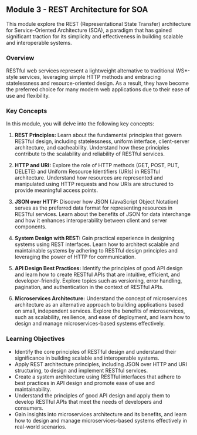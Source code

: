 ## Module 3 - REST Architecture for SOA

This module explore the REST (Representational State Transfer) architecture for Service-Oriented Architecture (SOA), a paradigm that has gained significant traction for its simplicity and effectiveness in building scalable and interoperable systems.

### Overview

RESTful web services represent a lightweight alternative to traditional WS\*-style services, leveraging simple HTTP methods and embracing statelessness and resource-oriented design. As a result, they have become the preferred choice for many modern web applications due to their ease of use and flexibility.

### Key Concepts

In this module, you will delve into the following key concepts:

1. **REST Principles:** Learn about the fundamental principles that govern RESTful design, including statelessness, uniform interface, client-server architecture, and cacheability. Understand how these principles contribute to the scalability and reliability of RESTful services.

2. **HTTP and URI:** Explore the role of HTTP methods (GET, POST, PUT, DELETE) and Uniform Resource Identifiers (URIs) in RESTful architecture. Understand how resources are represented and manipulated using HTTP requests and how URIs are structured to provide meaningful access points.

3. **JSON over HTTP:** Discover how JSON (JavaScript Object Notation) serves as the preferred data format for representing resources in RESTful services. Learn about the benefits of JSON for data interchange and how it enhances interoperability between client and server components.

4. **System Design with REST:** Gain practical experience in designing systems using REST interfaces. Learn how to architect scalable and maintainable systems by adhering to RESTful design principles and leveraging the power of HTTP for communication.

5. **API Design Best Practices:** Identify the principles of good API design and learn how to create RESTful APIs that are intuitive, efficient, and developer-friendly. Explore topics such as versioning, error handling, pagination, and authentication in the context of RESTful APIs.

6. **Microservices Architecture:** Understand the concept of microservices architecture as an alternative approach to building applications based on small, independent services. Explore the benefits of microservices, such as scalability, resilience, and ease of deployment, and learn how to design and manage microservices-based systems effectively.

### Learning Objectives

- Identify the core principles of RESTful design and understand their significance in building scalable and interoperable systems.
- Apply REST architecture principles, including JSON over HTTP and URI structuring, to design and implement RESTful services.
- Create a system architecture using RESTful interfaces that adhere to best practices in API design and promote ease of use and maintainability.
- Understand the principles of good API design and apply them to develop RESTful APIs that meet the needs of developers and consumers.
- Gain insights into microservices architecture and its benefits, and learn how to design and manage microservices-based systems effectively in real-world scenarios.
